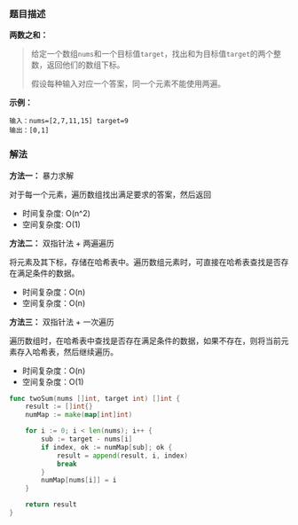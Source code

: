 ### 题目描述

**两数之和：**

> 给定一个数组`nums`和一个目标值`target`，找出和为目标值`target`的两个整数，返回他们的数组下标。
>
> 假设每种输入对应一个答案，同一个元素不能使用两遍。

**示例：**

```shell
输入：nums=[2,7,11,15] target=9
输出：[0,1]
```

### 解法

**方法一：** 暴力求解

对于每一个元素，遍历数组找出满足要求的答案，然后返回

- 时间复杂度: O(n^2)
- 空间复杂度: O(1)

**方法二：** 双指针法 + 两遍遍历

将元素及其下标，存储在哈希表中。遍历数组元素时，可直接在哈希表查找是否存在满足条件的数据。

- 时间复杂度：O(n)
- 空间复杂度：O(n)

**方法三：** 双指针法 + 一次遍历

遍历数组时，在哈希表中查找是否存在满足条件的数据，如果不存在，则将当前元素存入哈希表，然后继续遍历。

- 时间复杂度：O(n)
- 空间复杂度：O(1)

```go
func twoSum(nums []int, target int) []int {
    result := []int{}
    numMap := make(map[int]int)

    for i := 0; i < len(nums); i++ {
        sub := target - nums[i]
        if index, ok := numMap[sub]; ok {
            result = append(result, i, index)
            break
        }
        numMap[nums[i]] = i
    }

    return result
}
```